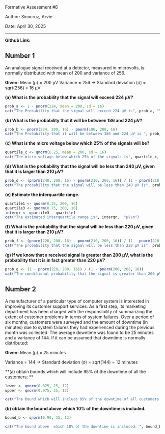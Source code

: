 Formative Assessment  #8

Author: Sinocruz, Arvie

Date: April 30, 2025

----
**Github Link:** 

## Number 1

An analogue signal received at a detector, measured in microvolts, is
normally distributed with mean of 200 and variance of 256.

**Given:**
Mean (μ) = 200 μV
Variance = 256 → Standard deviation (σ) = sqrt(256) = 16 μV

**(a) What is the probability that the signal will exceed 224 µV?**

```r
prob_a <- 1 - pnorm(224, mean = 200, sd = 16)
cat("The Probability that the signal will exceed 224 µV is", prob_a, "\n")
```

**(b) What is the probability that it will be between 186 and 224 µV?**
```r
prob_b <- pnorm(224, 200, 16) - pnorm(186, 200, 16)
cat("The Probability that it will be between 186 and 224 µV is ", prob_b, "\n")
```

**(c) What is the micro voltage below which 25% of the signals will be?**
```r
quartile_c <- qnorm(0.25, mean = 200, sd = 16)
cat("The micro voltage below which 25% of the signals is", quartile_c, "\n")
```

**(d) What is the probability that the signal will be less than 240 µV, given that it is larger than 210 µV?**
```r 
prob_d <- (pnorm(240, 200, 16) - pnorm(210, 200, 16)) / (1 - pnorm(210, 200, 16))
cat("The probability that the signal will be less than 240 µV is", prob_d, "\n")
```
    
**(e) Estimate the interquartile range.**
```r
quartile1 <- qnorm(0.25, 200, 16)
quartile3 <- qnorm(0.75, 200, 16)
interqr <- quartile3 - quartile1
cat("The estimated interquartile range is", interqr,  "µV\n")
```

**(f) What is the probability that the signal will be less than 220 µV, given that it is larger than 210 µV?**
```r
prob_f <- (pnorm(220, 200, 16) - pnorm(210, 200, 16)) / (1 - pnorm(210, 200, 16))
cat("The probability that the signal will be less than 220 µV is", prob_f, "\n")
```

**(g) If we know that a received signal is greater than 200 µV, what is the probability that it is in fact greater than 220 µV?**
```r
prob_g <- (1 - pnorm(220, 200, 16)) / (1 - pnorm(200, 200, 16))
cat("The conditional probability that the signal is greater than 200 µV is", prob_g, "\n")
```

## Number 2

A manufacturer of a particular type of computer system is interested in
improving its customer support services. As a first step, its marketing
department has been charged with the responsibility of summarizing the
extent of customer problems in terms of system failures. Over a period
of six months, customers were surveyed and the amount of downtime (in
minutes) due to system failures they had experienced during the previous
month was collected. The average downtime was found to be 25 minutes and
a variance of 144. If it can be assumed that downtime is normally
distributed:

**Given:**
Mean (μ) = 25 minutes

Variance = 144 → Standard deviation (σ) = sqrt(144) = 12 minutes

**(a) obtain bounds which will include 95% of the downtime of all the customers; **
```r
lower <- qnorm(0.025, 25, 12)
upper <- qnorm(0.975, 25, 12)

cat("The bound which will include 95% of the downtime of all customers: ", lower,  "minutes to", upper, "minutes \n")
```


**(b) obtain the bound above which 10% of the downtime is included.**
```r
bound_b <- qnorm(0.90, 25, 12)

cat("The bound above  which 10% of the downtime is included: ", bound_b, "minutes \n")
```


